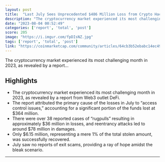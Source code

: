 ```yaml
---
layout: post
title:  "Last July Sees Unprecedented $486 Million Loss from Crypto Hacks, Rugpulls and Exploits. 6x more losses than the entire year of 2022."
description: "The cryptocurrency market experienced its most challenging month in 2023, as revealed by a report..."
date: "2023-08-04 00:52:49"
categories: ['report', 'total', 'post']
score: 205
image: "https://i.imgur.com/fpDIsNZ.jpg"
tags: ['report', 'total', 'post']
link: "https://coinmarketcap.com/community/articles/64cb3b52ebabc14ec493983a/"
---
```


The cryptocurrency market experienced its most challenging month in 2023, as revealed by a report...

## Highlights

- The cryptocurrency market experienced its most challenging month in 2023, as revealed by a report from Web3 outlet DeFi.
- The report attributed the primary cause of the losses in July to “access control issues,” accounting for a significant portion of the funds lost at $364 million.
- There were over 38 reported cases of “rugpulls” resulting in approximately $36 million in losses, and reentrancy attacks led to around $78 million in damages.
- Only $6.15 million, representing a mere 1% of the total stolen amount, was successfully recovered.
- July saw no reports of exit scams, providing a ray of hope amidst the bleak scenario.

---
